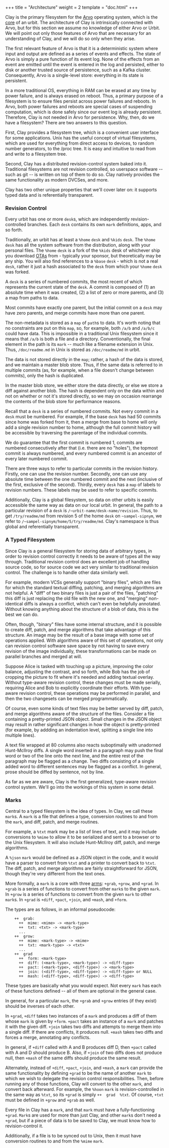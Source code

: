+++
title = "Architecture"
weight = 2
template = "doc.html"
+++

Clay is the primary filesystem for the [Arvo](@/docs/arvo/overview.md) operating system,
which is the [core](/docs/glossary/core/) of an urbit. The architecture of Clay is
intrinsically connected with Arvo, but for this section we assume no knowledge of
either Arvo or Urbit. We will point out only those features of
Arvo that are necessary for an understanding of Clay, and we will
do so only when they arise.

The first relevant feature of Arvo is that it is a deterministic
system where input and output are defined as a series of events
and effects. The state of Arvo is simply a pure function of its event
log. None of the effects from an event are emitted until the
event is entered in the log and persisted, either to disk or
another trusted source of persistence, such as a Kafka cluster.
Consequently, Arvo is a single-level store: everything in its
state is persistent.

In a more traditional OS, everything in RAM can be erased at any
time by power failure, and is always erased on reboot. Thus, a
primary purpose of a filesystem is to ensure files persist across
power failures and reboots.  In Arvo, both power failures and
reboots are special cases of suspending computation, which is
done safely since our event log is already persistent. Therefore,
Clay is not needed in Arvo for persistence. Why, then, do we have a
filesystem? There are two answers to this question.

First, Clay provides a filesystem tree, which is a convenient
user interface for some applications. Unix has the useful concept
of virtual filesystems, which are used for everything from direct
access to devices, to random number generators, to the /proc
tree. It is easy and intuitive to read from and write to a
filesystem tree.

Second, Clay has a distributed revision-control system baked into
it.  Traditional filesystems are not revision controlled, so
userspace software -- such as git -- is written on top of them to
do so. Clay natively provides the same functionality as modern
DVCSes, and more.

Clay has two other unique properties that we'll cover later on:
it supports typed data and is referentially transparent.

### Revision Control

Every urbit has one or more `desk`s, which are independently
revision-controlled branches. Each `desk` contains its own `mark`
definitions, apps, and so forth.

Traditionally, an urbit has at least a `%home` `desk` and `%kids` `desk`. The
`%home` `desk` has all the system software from the distribution, along with your
personal files. The `%home` `desk` is a fork of the `%kids` desk of whichever ship
you download [OTAs](@/docs/glossary/ota-updates.md) from - typically your sponsor,
but theoretically may be any ship. You will also find references to a `%base`
`desk` - which is not a real `desk`, rather it just a hash associated to the
`desk` from which your `%home` `desk` was forked.

A `desk` is a series of numbered commits, the most recent of which
represents the current state of the `desk`. A commit is composed of
(1) an absolute time when it was created, (2) a list of zero or
more parents, and (3) a map from paths to data.

Most commits have exactly one parent, but the initial commit on a
`desk` may have zero parents, and merge commits have more than one
parent.

The non-metadata is stored as a `map` of `path`s to data. It's
worth noting that no constraints are put on this `map`, so, for
example, both `/a/b` and `/a/b/c` could have data. This is impossible
in a traditional Unix filesystem since it means that `/a/b` is both
a file and a directory. Conventionally, the final element in the
path is its `mark` -- much like a filename extension in Unix. Thus,
`/doc/readme.md` in Unix is stored as `/doc/readme/md` in urbit.

The data is not stored directly in the `map`; rather, a hash of the
data is stored, and we maintain a master blob store. Thus, if the
same data is referred to in multiple commits (as, for example,
when a file doesn't change between commits), only the hash is
duplicated.

In the master blob store, we either store the data directly, or
else we store a diff against another blob. The hash is dependent
only on the data within and not on whether or not it's stored
directly, so we may on occasion rearrange the contents of the
blob store for performance reasons.

Recall that a `desk` is a series of numbered commits. Not every
commit in a `desk` must be numbered. For example, if the base `desk`
has had 50 commits since home was forked from it, then a merge
from base to home will only add a single revision number to home,
although the full commit history will be accessible by traversing
the parentage of the individual commits.

We do guarantee that the first commit is numbered 1, commits are
numbered consecutively after that (i.e. there are no "holes"),
the topmost commit is always numbered, and every numbered commit
is an ancestor of every later numbered commit.

There are three ways to refer to particular commits in the
revision history.  Firstly, one can use the revision number.
Secondly, one can use any absolute time between the one numbered
commit and the next (inclusive of the first, exclusive of the
second). Thirdly, every `desk` has a `map` of labels to revision
numbers. These labels may be used to refer to specific commits.

Additionally, Clay is a global filesystem, so data on other urbits
is easily accessible the same way as data on our local urbit.  In
general, the path to a particular revision of a `desk` is
`/~urbit-name/desk-name/revision`.  Thus, to get `/try/readme/md`
from revision 5 of the home `desk` on `~sampel-sipnym`, we refer to
`/~sampel-sipnym/home/5/try/readme/md`.  Clay's namespace is thus
global and referentially transparent.

### A Typed Filesystem

Since Clay is a general filesystem for storing data of arbitrary
types, in order to revision control correctly it needs to be
aware of types all the way through.  Traditional revision control
does an excellent job of handling source code, so for source code
we act very similar to traditional revision control. The
challenge is to handle other data similarly well.

For example, modern VCSs generally support "binary files", which
are files for which the standard textual diffing, patching, and
merging algorithms are not helpful. A "diff" of two binary files
is just a pair of the files, "patching" this diff is just
replacing the old file with the new one, and "merging"
non-identical diffs is always a conflict, which can't even be
helpfully annotated. Without knowing anything about the structure
of a blob of data, this is the best we can do.

Often, though, "binary" files have some internal structure, and
it is possible to create diff, patch, and merge algorithms that
take advantage of this structure. An image may be the result of a
base image with some set of operations applied. With algorithms
aware of this set of operations, not only can revision control
software save space by not having to save every revision of the
image individually, these transformations can be made on parallel
branches and merged at will.

Suppose Alice is tasked with touching up a picture, improving the
color balance, adjusting the contrast, and so forth, while Bob
has the job of cropping the picture to fit where it's needed and
adding textual overlay.  Without type-aware revision control,
these changes must be made serially, requiring Alice and Bob to
explicitly coordinate their efforts. With type-aware revision
control, these operations may be performed in parallel, and then
the two changesets can be merged programmatically.

Of course, even some kinds of text files may be better served by
diff, patch, and merge algorithms aware of the structure of the
files. Consider a file containing a pretty-printed JSON object.
Small changes in the JSON object may result in rather significant
changes in how the object is pretty-printed (for example, by
addding an indentation level, splitting a single line into
multiple lines).

A text file wrapped at 80 columns also reacts suboptimally with
unadorned Hunt-McIlroy diffs. A single word inserted in a
paragraph may push the final word or two of the line onto the
next line, and the entire rest of the paragraph may be flagged as
a change. Two diffs consisting of a single added word to
different sentences may be flagged as a conflict. In general,
prose should be diffed by sentence, not by line.

As far as we are aware, Clay is the first generalized,
type-aware revision control system.  We'll go into the workings
of this system in some detail.

### Marks

Central to a typed filesystem is the idea of types. In Clay, we
call these `mark`s. A `mark` is a file that defines a type,
conversion routines to and from the `mark`, and diff, patch, and
merge routines.

For example, a `%txt` mark may be a list of lines of text, and it
may include conversions to `%mime` to allow it to be serialized
and sent to a browser or to the Unix filesystem. It will also
include Hunt-McIlroy diff, patch, and merge algorithms.

A `%json` `mark` would be defined as a JSON object in the code, and
it would have a parser to convert from `%txt` and a printer to
convert back to `%txt`. The diff, patch, and merge algorithms are
fairly straightforward for JSON, though they're very different
from the text ones.

More formally, a `mark` is a core with three [arms](/docs/glossary/arm/): `+grab`,
`+grow`, and `+grad`. In `+grab` is a series of functions to
convert from other `mark`s to the given `mark`.  In `+grow` is a
series of functions to convert from the given `mark` to other
`mark`s. In `+grad` is `+diff`, `+pact`, `+join`, and `+mash`, and
`+form`.

The types are as follows, in an informal pseudocode:

```
    ++  grab:
      ++  mime: <mime> -> <mark-type>
      ++  txt: <txt> -> <mark-type>
      ...
    ++  grow:
      ++  mime: <mark-type> -> <mime>
      ++  txt: <mark-type> -> <txt>
      ...
    ++  grad
      ++  form: <mark-type>
      ++  diff: (<mark-type>, <mark-type>) -> <diff-type>
      ++  pact: (<mark-type>, <diff-type>) -> <mark-type>
      ++  join: (<diff-type>, <diff-type>) -> <diff-type> or NULL
      ++  mash: (<diff-type>, <diff-type>) -> <diff-type>
```

These types are basically what you would expect. Not every `mark`
has each of these functions defined -- all of them are optional
in the general case.

In general, for a particular `mark`, the `+grab` and `+grow` entries
(if they exist) should be inverses of each other.

In `+grad`, `+diff` takes two instances of a `mark` and produces a diff of them
whose `mark` is given by `+form`. `+pact` takes an instance of a `mark` and
patches it with the given diff. `+join` takes two diffs and attempts to merge
them into a single diff. If there are conflicts, it produces null. `+mash` takes
two diffs and forces a merge, annotating any conflicts.

In general, if `+diff` called with A and B produces diff D, then
`+pact` called with A and D should produce B. Also, if `+join`
of two diffs does not produce null, then `+mash` of the same
diffs should produce the same result.

Alternately, instead of `+diff`, `+pact`, `+join`, and
`+mash`, a `mark` can provide the same functionality by defining
`+grad` to be the name of another `mark` to which we wish to
delegate the revision control responsibilities. Then, before
running any of those functions, Clay will convert to the other
`mark`, and convert back afterward. For example, the `%hoon` `mark`
is revision-controlled in the same way as `%txt`, so its `+grad`
is simply `++  grad  %txt`. Of course, `+txt` must be defined in
`+grow` and `+grab` as well.

Every file in Clay has a `mark`, and that `mark` must have a
fully-functioning `+grad`. `Mark`s are used for more than just
Clay, and other `mark`s don't need a `+grad`, but if a piece of
data is to be saved to Clay, we must know how to revision-control
it.

Additionally, if a file is to be synced out to Unix, then it must
have conversion routines to and from the `%mime` `mark`.

